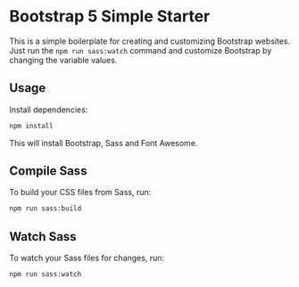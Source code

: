 # Bootstrap 5 Simple Starter

This is a simple boilerplate for creating and customizing Bootstrap websites. 
Just run the `npm run sass:watch` command and customize Bootstrap by changing the variable values.

## Usage
Install dependencies:
```bash
npm install
```

This will install Bootstrap, Sass and Font Awesome.

## Compile Sass

To build your CSS files from Sass, run:

```bash
npm run sass:build
```

## Watch Sass

To watch your Sass files for changes, run:

```bash
npm run sass:watch
```
